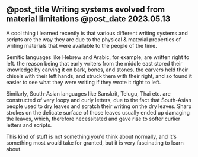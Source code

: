 @post_title Writing systems evolved from material limitations
@post_date 2023.05.13
---

A cool thing i learned recently is that various different writing systems and scripts are the way they are due to the physical & material properties of writing materials that were available to the people of the time.

Semitic languages like Hebrew and Arabic, for example, are written right to left. the reason being that early writers from the middle east stored their knowledge by carving it on bark, bones, and stones. the carvers held their chisels with their left hands, and struck them with their right, and so found it easier to see what they were writing if they wrote it right to left.

Similarly, South-Asian languages like Sanskrit, Telugu, Thai etc. are constructed of very loopy and curly letters, due to the fact that South-Asian people used to dry leaves and scratch their writing on the dry leaves. 
Sharp strokes on the delicate surface of those leaves usually ended up damaging the leaves, which, therefore necessitated and gave rise to softer curlier letters and scripts.

This kind of stuff is not something you'd think about normally, and it's something most would take for granted, but it is very fascinating to learn about.
